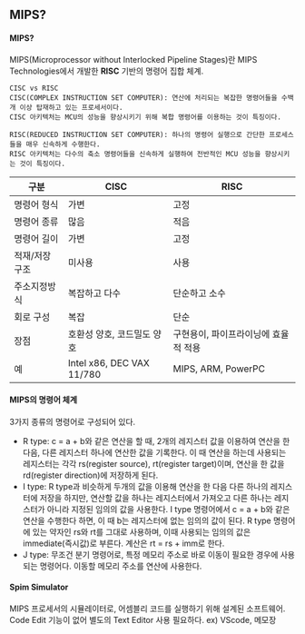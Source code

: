 ## MIPS?

#### MIPS?

MIPS(Microprocessor without Interlocked Pipeline Stages)란 MIPS Technologies에서 개발한 __RISC__ 기반의 명령어 집합 체계.

``` 
CISC vs RISC    
CISC(COMPLEX INSTRUCTION SET COMPUTER): 연산에 처리되는 복잡한 명령어들을 수백 개 이상 탑재하고 있는 프로세서이다.
CISC 아키텍처는 MCU의 성능을 향상시키기 위해 복합 명령어를 이용하는 것이 특징이다.

RISC(REDUCED INSTRUCTION SET COMPUTER): 하나의 명령어 실행으로 간단한 프로세스들을 매우 신속하게 수행한다.
RISC 아키텍처는 다수의 축소 명령어들을 신속하게 실행하여 전반적인 MCU 성능을 향상시키는 것이 특징이다.
```

| 구분 | CISC | RISC |
|------|------|------|
|명령어 형식|가변|고정|
|명령어 종류|많음|적음|
|명령어 길이|가변|고정|
|적재/저장 구조|미사용|사용|
|주소지정방식|복잡하고 다수|단순하고 소수|
|회로 구성|복잡|단순|
|장점|호환성 양호, 코드밀도 양호|구현용이, 파이프라이닝에 효율적 적용|
|예|Intel x86, DEC VAX 11/780|MIPS, ARM, PowerPC|

#### MIPS의 명령어 체계

3가지 종류의 명령어로 구성되어 있다.

- R type: c = a + b와 같은 연산을 할 때, 2개의 레지스터 값을 이용하여 연산을 한 다음, 다른 레지스터 하나에 연산한 값을 기록한다. 
이 때 연산을 하는데 사용되는 레지스터는 각각 rs(register source), rt(register target)이며, 
연산을 한 값을 rd(register direction)에 저장하게 된다.
- I type: R type과 비슷하게 두개의 값을 이용해 연산을 한 다음 다른 하나의 레지스터에 저장을 하지만, 
연산할 값을 하나는 레지스터에서 가져오고 다른 하나는 레지스터가 아니라 지정된 임의의 값을 사용한다. 
I type 명령어에서 c = a + b와 같은 연산을 수행한다 하면, 이 때 b는 레지스터에 없는 임의의 값이 된다.
R type 명령어에 있는 약자인 rs와 rt를 그대로 사용하며, 이때 사용되는 임의의 값은 immediate(즉시값)로 부른다. 
계산은 rt = rs + imm로 한다.
- J type: 무조건 분기 명령어로, 특정 메모리 주소로 바로 이동이 필요한 경우에 사용되는 명령어다. 이동할 메모리 주소를 연산에 사용한다.



#### Spim Simulator
MIPS 프로세서의 시뮬레이터로, 어셈블리 코드를 실행하기 위해 설계된 소프트웨어.   
Code Edit 기능이 없어 별도의 Text Editor 사용 필요하다. ex) VScode, 메모장

